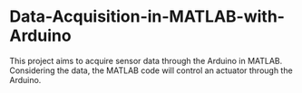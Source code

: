 # Data-Acquisition-in-MATLAB-with-Arduino
This project aims to acquire sensor data through the Arduino in MATLAB. Considering the data, the MATLAB code will control an actuator through the Arduino.

